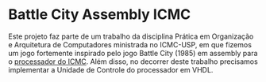 # Battle City Assembly ICMC
  Este projeto faz parte de um trabalho da disciplina Prática em Organização e Arquitetura de Computadores ministrada no ICMC-USP, em que fizemos um jogo fortemente inspirado pelo jogo 
  Battle City (1985) em assembly para o [processador do ICMC](https://github.com/simoesusp/Processador-ICMC). Além disso, no decorrer deste trabalho precisamos implementar a Unidade de Controle
  do processador em VHDL.
